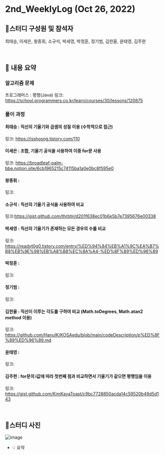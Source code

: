 # 2nd_WeeklyLog (Oct 26, 2022)

## 🔻**스터디 구성원 및 참석자**

최태승, 이세은, 왕종휘, 소규석, 박세영, 박정훈, 정기범, 김한울, 윤태영, 김주현

<br>

## 🔻 **내용 요약**

### 알고리즘 문제
프로그래머스 : 평행(Java)
링크: https://school.programmers.co.kr/learn/courses/30/lessons/120875


### 풀이 과정

#### 최태승 : 직선의 기울기와 곱셈의 성질 이용 (수학적으로 접근)
링크: https://isshosng.tistory.com/110

#### 이세은 : 조합, 기울기 공식을 사용하여 이중 for문 사용
링크: https://broadleaf-palm-bbe.notion.site/6cb1965215c74115ba1a0e0bc8f595e0

#### 왕종휘 : 
링크: 

#### 소규석 : 직선의 기울기 공식을 사용하여 비교 
링크:https://gist.github.com/thrbtjr/d201f638ec01b6e5b7e7395676e00338

#### 박세영 : 직선의 기울기가 존재하는 모든 경우의 수를 비교
링크: https://readyt0g0.tistory.com/entry/%ED%94%84%EB%A1%9C%EA%B7%B8%EB%9E%98%EB%A8%B8%EC%8A%A4-%ED%8F%89%ED%96%89

#### 박정훈 : 
링크:

#### 정기범 : 
링크: 

#### 김한울 : 직선이 이루는 각도를 구하여 비교 (Math.toDegrees, Math.atan2 method 이용)   
링크: https://github.com/HanulK/KOSAedu/blob/main/codeDescription/p%ED%8F%89%ED%96%89.md   

#### 윤태영 : 
링크: 

#### 김주현 : for문의 i값에 따라 첫번째 점과 비교하면서 기울기가 같으면 평행임을 이용
링크: https://gist.github.com/KimKayaToast/c9bc7728850acda14c59520b49d5d143


<br>

## 🔻**스터디 사진**
![image](https://user-images.githubusercontent.com/96964263/198456554-7f9e78c2-d6a1-4579-9751-035faa265113.png)



<aside>

 - 💡 요약
 

</aside>
